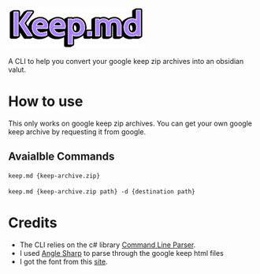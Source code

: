 ![Keep.md Logo](keepmd.png)

A CLI to help you convert your google keep zip archives into an obsidian valut.

# How to use
This only works on google keep zip archives. You can get your own google keep archive by requesting it from google.

## Avaialble Commands
```shell
keep.md {keep-archive.zip}

keep.md {keep-archive.zip path} -d {destination path}
```

# Credits
- The CLI relies on the c# library [Command Line Parser](https://github.com/commandlineparser/commandline).
- I used [Angle Sharp](https://github.com/AngleSharp/AngleSharp) to parse through the google keep html files
- I got the font from this [site](https://fontmeme.com/uno-card-game-font/).